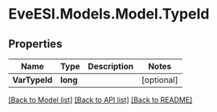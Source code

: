 # EveESI.Models.Model.TypeId

## Properties

Name | Type | Description | Notes
------------ | ------------- | ------------- | -------------
**VarTypeId** | **long** |  | [optional] 

[[Back to Model list]](../README.md#documentation-for-models) [[Back to API list]](../README.md#documentation-for-api-endpoints) [[Back to README]](../README.md)

